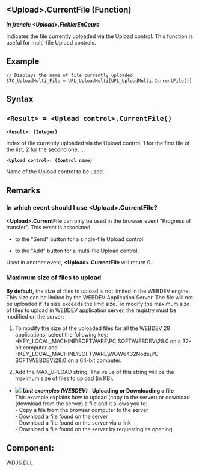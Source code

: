 


## &lt;Upload&gt;.CurrentFile (Function)

***In french: &lt;Upload&gt;.FichierEnCours***



<a name="XUse"></a>
<a name="Use"></a>
<a name="description"></a>
Indicates the file currently uploaded via the Upload control. This function is useful for multi-file Upload controls.
<a name="Example1"></a>
<a name="sample_code"></a>

## Example


```wl
// Displays the name of file currently uploaded
STC_UploadMulti_File = UPL_UploadMulti[UPL_UploadMulti.CurrentFile()]
```

<a name="XSYNTAX"></a>

## Syntax
<a name="SYNTAX1"></a>

`<Result> = <Upload control>.CurrentFile()`
---

**`<Result>: (Integer)`**

Index of file currently uploaded via the Upload control: 1 for the first file of the list, 2 for the second one, ...

**`<Upload control>: (Control name)`**

Name of the Upload control to be used.



<a name="NOTE0"></a>
<a name="NOTE0_1"></a>

## Remarks


### In which event should I use **&lt;Upload&gt;.CurrentFile**?
<a name="which_event_should_use_docparampagetitleshort_ELTPARAGRAPHE000174"></a>

**&lt;Upload&gt;.CurrentFile** can only be used in the browser event "Progress of transfer". This event is associated: 

- to the "Send" button for a single-file Upload control. 

- to the "Add" button for a multi-file Upload control. 




Used in another event, **&lt;Upload&gt;.CurrentFile** will return 0.
<a name="NOTE0_2"></a>


### Maximum size of files to upload
<a name="maximum_size_files_upload_ELTPARAGRAPHE000197"></a>

**By default,** the size of files to upload is not limited in the WEBDEV engine. This size can be limited by the WEBDEV Application Server. 
The file will not be uploaded if its size exceeds the limit size.
To modify the maximum size of files to upload in WEBDEV application server, the registry must be modified on the server:  

1. To modify the size of the uploaded files for all the WEBDEV 28 applications, select the following key: HKEY_LOCAL_MACHINE\\SOFTWARE\\PC SOFT\\WEBDEV\\28.0 on a 32-bit computer and HKEY_LOCAL_MACHINE\\SOFTWARE\\WOW6432Node\\PC SOFT\\WEBDEV\\28.0 on a 64-bit computer.

2. Add the MAX_UPLOAD string. The value of this string will be the maximum size of files to upload (in KB).




- ![](https://doc.pcsoft.fr/en-US/images/image.awp?langid=3&name=UploadingorDownloadingafile.gif) ***Unit examples (WEBDEV)*** : **Uploading or Downloading a file** <br>This example explains how to upload (copy to the server) or download (download from the server) a file and it allows you to:<br>- Copy a file from the browser computer to the server<br>- Download a file found on the server<br>- Download a file found on the server via a link<br>- Download a file found on the server by requesting its opening


<a name="XComponent"></a>

## Component:
WDJS.DLL
